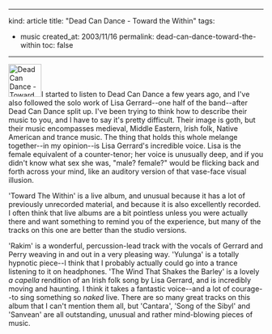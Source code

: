 -----
kind: article
title: "Dead Can Dance - Toward the Within"
tags:
- music
created_at: 2003/11/16
permalink: dead-can-dance-toward-the-within
toc: false
-----

<p><a href="http://www.amazon.co.uk/exec/obidos/ASIN/B000006Y2K/butshesagirl-21" title="Click here to buy this CD on Amazon.co.uk"><img class="pixframesmall" src="http://www.rousette.org.uk/mt-static/blog/archives/images/B000006Y2K.02.TZZZZZZZ.jpg" height="65" width="65" border="0" alt="Dead Can Dance - Toward The Within" /></a>I started to listen to Dead Can Dance a few years ago, and I've also followed the solo work of Lisa Gerrard--one half of the band--after Dead Can Dance split up. I've been trying to think how to describe their music to you, and I have to say it's pretty difficult. Their image is goth, but their music encompasses medieval, Middle Eastern, Irish folk, Native American and trance music. The thing that holds this whole melange together--in my opinion--is Lisa Gerrard's incredible voice. Lisa is the female equivalent of a counter-tenor; her voice is unusually deep, and if you didn't know what sex she was, "male? female?" would be flicking back and forth across your mind, like an auditory version of that vase-face visual illusion.</p>

<p>'Toward The Within' is a live album, and unusual because it has a lot of previously unrecorded material, and because it is also excellently recorded. I often think that live albums are a bit pointless unless you were actually there and want something to remind you of the experience, but many of the tracks on this one are better than the studio versions.</p>

<p>'Rakim' is a wonderful, percussion-lead track with the vocals of Gerrard and Perry weaving in and out in a very pleasing way. 'Yulunga' is a totally hypnotic piece--I think that I probably actually could go into a trance listening to it on headphones. 'The Wind That Shakes the Barley' is a lovely <em>a capella</em> rendition of an Irish folk song by Lisa Gerrard, and is incredibly moving and haunting. I think it takes a fantastic voice--and a lot of courage--to sing something so <em>naked</em> live. There are so many great tracks on this album that I can't mention them all, but 'Cantara', 'Song of the Sibyl' and 'Sanvean' are all outstanding, unusual and rather mind-blowing pieces of music.</p>
